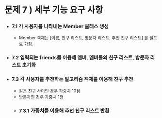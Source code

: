 # 문제 7 ) 세부 기능 요구 사항
- ### 7.1 각 사용자를 나타내는 Member 클래스 생성
  - Member 객체는 [이름, 친구 리스트, 방문자 리스트, 추천 친구 리스트] 를 필드로 가짐.
- ### 7.2 입력되는 friends를 이용해  멤버, 멤버들의 친구 리스트, 방문자 리스트 초기화
- ### 7.3 각 사용자를 추천하는 알고리즘 객체를 이용해 친구 추천
  - 같은 친구 사이인 경우 가중치 10점
  - 방문자인 경우 가중치 1점
  - ### 7.3.1 가중치를 이용해 추천 친구 리스트 반환 
